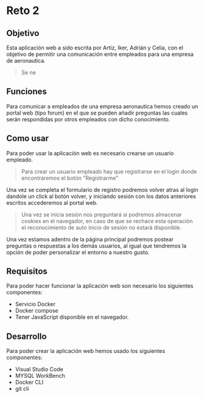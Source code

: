 # Reto 2

## Objetivo

Esta aplicación web a sido escrita por Artiz, Iker, Adrián y Celia, con el objetivo de permitir una comunicación entre empleados para una empresa de aeronautica.

> Se ne

## Funciones

Para comunicar a empleados de una empresa aeronautica hemos creado un portal web (tipo forum) en el que se pueden añadir preguntas las cuales serán respondidas por otros empleados con dicho conocimiento.

## Como usar

Para poder usar la aplicación web es necesario crearse un usuario empleado.

> Para crear un usuario empleado hay que registrarse en el login donde encontraremos el botón "Registrarme"

Una vez se completa el formulario de registro podremos volver atras al login dandole un click al botón volver, y iniciando sesión con los datos anteriores escritos accederemos al portal web.

> Una vez se inicia sesión nos preguntará si podremos almacenar cookies en el navegador, en caso de que se rechace esta operación el reconocimiento de auto inicio de sesión no estará disponible.

Una vez estamos adentro de la página principal podremos postear preguntas o respuestas a los demás usuarios, al igual que tendremos la opción de poder personalizar el entorno a nuestro gusto.

## Requisitos

Para poder hacer funcionar la aplicación web son necesario los siguientes componentes:

- Servicio Docker
- Docker compose
- Tener JavaScript disponible en el navegador.

## Desarrollo

Para poder crear la aplicación web hemos usado los siguientes componentes:

- Visual Studio Code
- MYSQL WorkBench
- Docker CLI
- git cli
